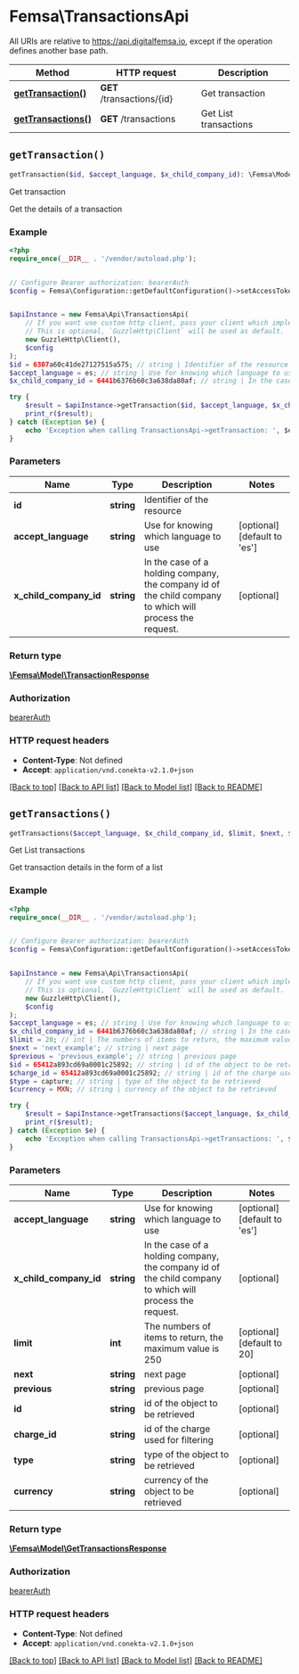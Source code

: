 # Femsa\TransactionsApi

All URIs are relative to https://api.digitalfemsa.io, except if the operation defines another base path.

| Method | HTTP request | Description |
| ------------- | ------------- | ------------- |
| [**getTransaction()**](TransactionsApi.md#getTransaction) | **GET** /transactions/{id} | Get transaction |
| [**getTransactions()**](TransactionsApi.md#getTransactions) | **GET** /transactions | Get List transactions |


## `getTransaction()`

```php
getTransaction($id, $accept_language, $x_child_company_id): \Femsa\Model\TransactionResponse
```

Get transaction

Get the details of a transaction

### Example

```php
<?php
require_once(__DIR__ . '/vendor/autoload.php');


// Configure Bearer authorization: bearerAuth
$config = Femsa\Configuration::getDefaultConfiguration()->setAccessToken('YOUR_ACCESS_TOKEN');


$apiInstance = new Femsa\Api\TransactionsApi(
    // If you want use custom http client, pass your client which implements `GuzzleHttp\ClientInterface`.
    // This is optional, `GuzzleHttp\Client` will be used as default.
    new GuzzleHttp\Client(),
    $config
);
$id = 6307a60c41de27127515a575; // string | Identifier of the resource
$accept_language = es; // string | Use for knowing which language to use
$x_child_company_id = 6441b6376b60c3a638da80af; // string | In the case of a holding company, the company id of the child company to which will process the request.

try {
    $result = $apiInstance->getTransaction($id, $accept_language, $x_child_company_id);
    print_r($result);
} catch (Exception $e) {
    echo 'Exception when calling TransactionsApi->getTransaction: ', $e->getMessage(), PHP_EOL;
}
```

### Parameters

| Name | Type | Description  | Notes |
| ------------- | ------------- | ------------- | ------------- |
| **id** | **string**| Identifier of the resource | |
| **accept_language** | **string**| Use for knowing which language to use | [optional] [default to &#39;es&#39;] |
| **x_child_company_id** | **string**| In the case of a holding company, the company id of the child company to which will process the request. | [optional] |

### Return type

[**\Femsa\Model\TransactionResponse**](../Model/TransactionResponse.md)

### Authorization

[bearerAuth](../../README.md#bearerAuth)

### HTTP request headers

- **Content-Type**: Not defined
- **Accept**: `application/vnd.conekta-v2.1.0+json`

[[Back to top]](#) [[Back to API list]](../../README.md#endpoints)
[[Back to Model list]](../../README.md#models)
[[Back to README]](../../README.md)

## `getTransactions()`

```php
getTransactions($accept_language, $x_child_company_id, $limit, $next, $previous, $id, $charge_id, $type, $currency): \Femsa\Model\GetTransactionsResponse
```

Get List transactions

Get transaction details in the form of a list

### Example

```php
<?php
require_once(__DIR__ . '/vendor/autoload.php');


// Configure Bearer authorization: bearerAuth
$config = Femsa\Configuration::getDefaultConfiguration()->setAccessToken('YOUR_ACCESS_TOKEN');


$apiInstance = new Femsa\Api\TransactionsApi(
    // If you want use custom http client, pass your client which implements `GuzzleHttp\ClientInterface`.
    // This is optional, `GuzzleHttp\Client` will be used as default.
    new GuzzleHttp\Client(),
    $config
);
$accept_language = es; // string | Use for knowing which language to use
$x_child_company_id = 6441b6376b60c3a638da80af; // string | In the case of a holding company, the company id of the child company to which will process the request.
$limit = 20; // int | The numbers of items to return, the maximum value is 250
$next = 'next_example'; // string | next page
$previous = 'previous_example'; // string | previous page
$id = 65412a893cd69a0001c25892; // string | id of the object to be retrieved
$charge_id = 65412a893cd69a0001c25892; // string | id of the charge used for filtering
$type = capture; // string | type of the object to be retrieved
$currency = MXN; // string | currency of the object to be retrieved

try {
    $result = $apiInstance->getTransactions($accept_language, $x_child_company_id, $limit, $next, $previous, $id, $charge_id, $type, $currency);
    print_r($result);
} catch (Exception $e) {
    echo 'Exception when calling TransactionsApi->getTransactions: ', $e->getMessage(), PHP_EOL;
}
```

### Parameters

| Name | Type | Description  | Notes |
| ------------- | ------------- | ------------- | ------------- |
| **accept_language** | **string**| Use for knowing which language to use | [optional] [default to &#39;es&#39;] |
| **x_child_company_id** | **string**| In the case of a holding company, the company id of the child company to which will process the request. | [optional] |
| **limit** | **int**| The numbers of items to return, the maximum value is 250 | [optional] [default to 20] |
| **next** | **string**| next page | [optional] |
| **previous** | **string**| previous page | [optional] |
| **id** | **string**| id of the object to be retrieved | [optional] |
| **charge_id** | **string**| id of the charge used for filtering | [optional] |
| **type** | **string**| type of the object to be retrieved | [optional] |
| **currency** | **string**| currency of the object to be retrieved | [optional] |

### Return type

[**\Femsa\Model\GetTransactionsResponse**](../Model/GetTransactionsResponse.md)

### Authorization

[bearerAuth](../../README.md#bearerAuth)

### HTTP request headers

- **Content-Type**: Not defined
- **Accept**: `application/vnd.conekta-v2.1.0+json`

[[Back to top]](#) [[Back to API list]](../../README.md#endpoints)
[[Back to Model list]](../../README.md#models)
[[Back to README]](../../README.md)
